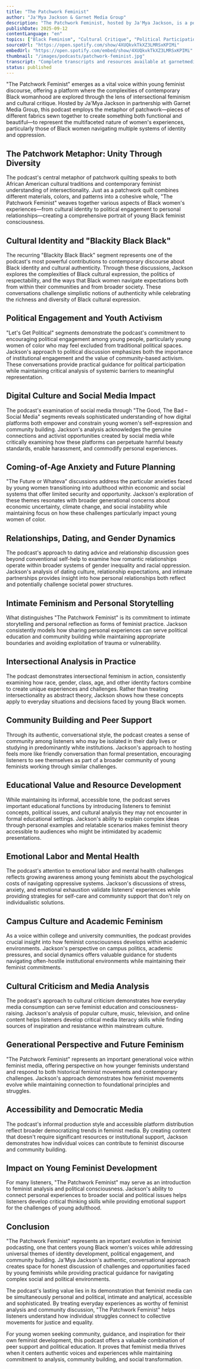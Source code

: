 ```yaml
---
title: "The Patchwork Feminist"
author: "Ja'Mya Jackson & Garnet Media Group"
description: "The Patchwork Feminist, hosted by Ja'Mya Jackson, is a podcast that weaves together culture, identity, and current events, using the patchwork metaphor to present the diversity of women's experiences. With an intimate yet critical style, the show covers Black feminism, coming-of-age anxiety, social media influence, and political participation. Rated 3.7 on Spotify (3 reviews), it has representative appeal among college students and young communities."
publishDate: 2025-09-12
contentLanguage: "en"
topics: ["Black Feminism", "Cultural Critique", "Political Participation", "Emotional Labor"]
sourceUrl: "https://open.spotify.com/show/4XUQkvkTkXZ3LMRSxKPIMi"
embedUrl: "https://open.spotify.com/embed/show/4XUQkvkTkXZ3LMRSxKPIMi"
thumbnail: "/images/podcasts/patchwork-feminist.jpg"
transcript: "Complete transcripts and resources available at garnetmedia.org/thepatchworkfeminist"
status: published
---
```


"The Patchwork Feminist" emerges as a vital voice within young feminist discourse, offering a platform where the complexities of contemporary Black womanhood are explored through the lens of intersectional feminism and cultural critique. Hosted by Ja'Mya Jackson in partnership with Garnet Media Group, this podcast employs the metaphor of patchwork—pieces of different fabrics sewn together to create something both functional and beautiful—to represent the multifaceted nature of women's experiences, particularly those of Black women navigating multiple systems of identity and oppression.

## The Patchwork Metaphor: Unity Through Diversity

The podcast's central metaphor of patchwork quilting speaks to both African American cultural traditions and contemporary feminist understanding of intersectionality. Just as a patchwork quilt combines different materials, colors, and patterns into a cohesive whole, "The Patchwork Feminist" weaves together various aspects of Black women's experiences—from cultural identity to political engagement to personal relationships—creating a comprehensive portrait of young Black feminist consciousness.

## Cultural Identity and "Blackity Black Black"

The recurring "Blackity Black Black" segment represents one of the podcast's most powerful contributions to contemporary discourse about Black identity and cultural authenticity. Through these discussions, Jackson explores the complexities of Black cultural expression, the politics of respectability, and the ways that Black women navigate expectations both from within their communities and from broader society. These conversations challenge simplistic notions of authenticity while celebrating the richness and diversity of Black cultural expression.

## Political Engagement and Youth Activism

"Let's Get Political" segments demonstrate the podcast's commitment to encouraging political engagement among young people, particularly young women of color who may feel excluded from traditional political spaces. Jackson's approach to political discussion emphasizes both the importance of institutional engagement and the value of community-based activism. These conversations provide practical guidance for political participation while maintaining critical analysis of systemic barriers to meaningful representation.

## Digital Culture and Social Media Impact

The podcast's examination of social media through "The Good, The Bad – Social Media" segments reveals sophisticated understanding of how digital platforms both empower and constrain young women's self-expression and community building. Jackson's analysis acknowledges the genuine connections and activist opportunities created by social media while critically examining how these platforms can perpetuate harmful beauty standards, enable harassment, and commodify personal experiences.

## Coming-of-Age Anxiety and Future Planning

"The Future or Whateva" discussions address the particular anxieties faced by young women transitioning into adulthood within economic and social systems that offer limited security and opportunity. Jackson's exploration of these themes resonates with broader generational concerns about economic uncertainty, climate change, and social instability while maintaining focus on how these challenges particularly impact young women of color.

## Relationships, Dating, and Gender Dynamics

The podcast's approach to dating advice and relationship discussion goes beyond conventional self-help to examine how romantic relationships operate within broader systems of gender inequality and racial oppression. Jackson's analysis of dating culture, relationship expectations, and intimate partnerships provides insight into how personal relationships both reflect and potentially challenge societal power structures.

## Intimate Feminism and Personal Storytelling

What distinguishes "The Patchwork Feminist" is its commitment to intimate storytelling and personal reflection as forms of feminist practice. Jackson consistently models how sharing personal experiences can serve political education and community building while maintaining appropriate boundaries and avoiding exploitation of trauma or vulnerability.

## Intersectional Analysis in Practice

The podcast demonstrates intersectional feminism in action, consistently examining how race, gender, class, age, and other identity factors combine to create unique experiences and challenges. Rather than treating intersectionality as abstract theory, Jackson shows how these concepts apply to everyday situations and decisions faced by young Black women.

## Community Building and Peer Support

Through its authentic, conversational style, the podcast creates a sense of community among listeners who may be isolated in their daily lives or studying in predominantly white institutions. Jackson's approach to hosting feels more like friendly conversation than formal presentation, encouraging listeners to see themselves as part of a broader community of young feminists working through similar challenges.

## Educational Value and Resource Development

While maintaining its informal, accessible tone, the podcast serves important educational functions by introducing listeners to feminist concepts, political issues, and cultural analysis they may not encounter in formal educational settings. Jackson's ability to explain complex ideas through personal examples and relatable scenarios makes feminist theory accessible to audiences who might be intimidated by academic presentations.

## Emotional Labor and Mental Health

The podcast's attention to emotional labor and mental health challenges reflects growing awareness among young feminists about the psychological costs of navigating oppressive systems. Jackson's discussions of stress, anxiety, and emotional exhaustion validate listeners' experiences while providing strategies for self-care and community support that don't rely on individualistic solutions.

## Campus Culture and Academic Feminism

As a voice within college and university communities, the podcast provides crucial insight into how feminist consciousness develops within academic environments. Jackson's perspective on campus politics, academic pressures, and social dynamics offers valuable guidance for students navigating often-hostile institutional environments while maintaining their feminist commitments.

## Cultural Criticism and Media Analysis

The podcast's approach to cultural criticism demonstrates how everyday media consumption can serve feminist education and consciousness-raising. Jackson's analysis of popular culture, music, television, and online content helps listeners develop critical media literacy skills while finding sources of inspiration and resistance within mainstream culture.

## Generational Perspective and Future Feminism

"The Patchwork Feminist" represents an important generational voice within feminist media, offering perspective on how younger feminists understand and respond to both historical feminist movements and contemporary challenges. Jackson's approach demonstrates how feminist movements evolve while maintaining connection to foundational principles and struggles.

## Accessibility and Democratic Media

The podcast's informal production style and accessible platform distribution reflect broader democratizing trends in feminist media. By creating content that doesn't require significant resources or institutional support, Jackson demonstrates how individual voices can contribute to feminist discourse and community building.

## Impact on Young Feminist Development

For many listeners, "The Patchwork Feminist" may serve as an introduction to feminist analysis and political consciousness. Jackson's ability to connect personal experiences to broader social and political issues helps listeners develop critical thinking skills while providing emotional support for the challenges of young adulthood.

## Conclusion

"The Patchwork Feminist" represents an important evolution in feminist podcasting, one that centers young Black women's voices while addressing universal themes of identity development, political engagement, and community building. Ja'Mya Jackson's authentic, conversational approach creates space for honest discussion of challenges and opportunities faced by young feminists while providing practical guidance for navigating complex social and political environments.

The podcast's lasting value lies in its demonstration that feminist media can be simultaneously personal and political, intimate and analytical, accessible and sophisticated. By treating everyday experiences as worthy of feminist analysis and community discussion, "The Patchwork Feminist" helps listeners understand how individual struggles connect to collective movements for justice and equality.

For young women seeking community, guidance, and inspiration for their own feminist development, this podcast offers a valuable combination of peer support and political education. It proves that feminist media thrives when it centers authentic voices and experiences while maintaining commitment to analysis, community building, and social transformation.